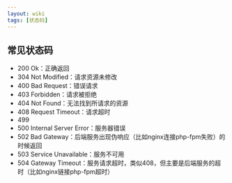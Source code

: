 ```yaml
---
layout: wiki
tags: [状态码]
---
```



## 常见状态码

* 200 Ok：正确返回
* 304 Not Modified：请求资源未修改
* 400 Bad Request：错误请求
* 403 Forbidden：请求被拒绝
* 404 Not Found：无法找到所请求的资源
* 408 Request Timeout：请求超时
* 499
* 500 Internal Server Error：服务器错误
* 502 Bad Gateway：后端服务出现伪响应（比如nginx连接php-fpm失败）的时候返回
* 503 Service Unavailable：服务不可用
* 504 Gateway Timeout：服务请求超时，类似408，但主要是后端服务的超时（比如nginx链接php-fpm超时）